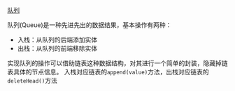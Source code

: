 [队列](https://github.com/trekhleb/javascript-algorithms/blob/master/src/data-structures/queue/README.zh-CN.md)


队列(Queue)是一种先进先出的数据结果，基本操作有两种：
- 入栈：从队列的后端添加实体
- 出栈：从队列的前端移除实体

实现队列的操作可以借助链表这种数据结构，对其进行一个简单的封装，隐藏掉链表具体的节点信息。
入栈对应链表的`append(value)`方法，出栈对应链表的`deleteHead()`方法










